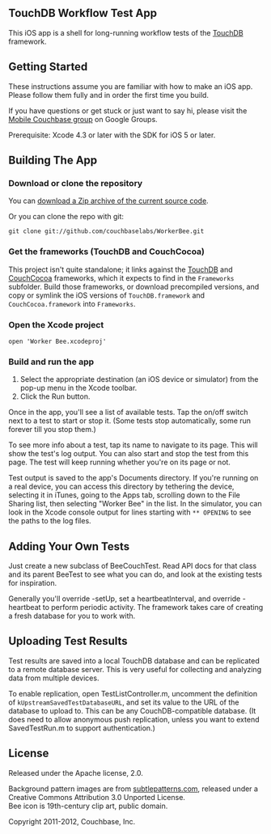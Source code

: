 ## TouchDB Workflow Test App

This iOS app is a shell for long-running workflow tests of the [TouchDB][1] framework.

## Getting Started

These instructions assume you are familiar with how to make an iOS app. Please follow them fully and in order the first time you build.

If you have questions or get stuck or just want to say hi, please visit the [Mobile Couchbase group][4] on Google Groups.

Prerequisite: Xcode 4.3 or later with the SDK for iOS 5 or later.

## Building The App

### Download or clone the repository

You can [download a Zip archive of the current source code][8].

Or you can clone the repo with git:

    git clone git://github.com/couchbaselabs/WorkerBee.git

### Get the frameworks (TouchDB and CouchCocoa)

This project isn't quite standalone; it links against the [TouchDB][1] and [CouchCocoa][6] frameworks, which it expects to find in the `Frameworks` subfolder. Build those frameworks, or download precompiled versions, and copy or symlink the iOS versions of `TouchDB.framework` and `CouchCocoa.framework` into `Frameworks`.

### Open the Xcode project

    open 'Worker Bee.xcodeproj'

### Build and run the app

1. Select the appropriate destination (an iOS device or simulator) from the pop-up menu in the Xcode toolbar.
2. Click the Run button.

Once in the app, you'll see a list of available tests. Tap the on/off switch next to a test to start or stop it. (Some tests stop automatically, some run forever till you stop them.)

To see more info about a test, tap its name to navigate to its page. This will show the test's log output. You can also start and stop the test from this page. The test will keep running whether you're on its page or not.

Test output is saved to the app's Documents directory. If you're running on a real device, you can access this directory by tethering the device, selecting it in iTunes, going to the Apps tab, scrolling down to the File Sharing list, then selecting "Worker Bee" in the list. In the simulator, you can look in the Xcode console output for lines starting with `** OPENING` to see the paths to the log files.

## Adding Your Own Tests

Just create a new subclass of BeeCouchTest. Read API docs for that class and its parent BeeTest to see what you can do, and look at the existing tests for inspiration. 

Generally you'll override -setUp, set a heartbeatInterval, and override -heartbeat to perform periodic activity. The framework takes care of creating a fresh database for you to work with.

## Uploading Test Results

Test results are saved into a local TouchDB database and can be replicated to a remote database server. This is very useful for collecting and analyzing data from multiple devices.

To enable replication, open TestListController.m, uncomment the definition of `kUpstreamSavedTestDatabaseURL`, and set its value to the URL of the database to upload to. This can be any CouchDB-compatible database. (It does need to allow anonymous push replication, unless you want to extend SavedTestRun.m to support authentication.)

## License

Released under the Apache license, 2.0.

Background pattern images are from [subtlepatterns.com][9], released under a Creative Commons Attribution 3.0 Unported License.  
Bee icon is 19th-century clip art, public domain.

Copyright 2011-2012, Couchbase, Inc.


[1]: https://github.com/couchbaselabs/TouchDB
[4]: https://groups.google.com/group/mobile-couchbase
[6]: https://github.com/couchbaselabs/CouchCocoa/
[8]: https://github.com/couchbaselabs/WorkerBee/zipball/master
[9]: http://subtlepatterns.com/
